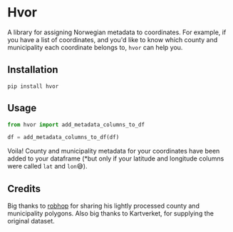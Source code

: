 # Hvor

A library for assigning Norwegian metadata to coordinates. For example, if you
have a list of coordinates, and you'd like to know which county and municipality
each coordinate belongs to, `hvor` can help you.

## Installation

```
pip install hvor
```

## Usage

```python
from hvor import add_metadata_columns_to_df

df = add_metadata_columns_to_df(df)
```

Voila! County and municipality metadata for your coordinates have been added to
your dataframe (\*but only if your latitude and longitude columns were called
`lat` and `lon`😅).

## Credits

Big thanks to [robhop](https://github.com/robhop) for sharing his lightly
processed county and municipality polygons. Also big thanks to Kartverket, for
supplying the original dataset.
